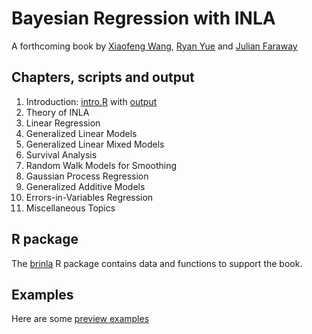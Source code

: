 # Bayesian Regression with INLA

A forthcoming book by [Xiaofeng Wang](https://filer.case.edu/xxw17/), [Ryan Yue](http://zicklin.baruch.cuny.edu/faculty/profiles/yu-ryan-yue) and [Julian Faraway](http://people.bath.ac.uk/jjf23/)

## Chapters, scripts and output

1. Introduction: [intro.R](scripts/intro.R) with [output](scripts/intro.html)
2. Theory of INLA
3. Linear Regression
4. Generalized Linear Models
5. Generalized Linear Mixed Models
6. Survival Analysis
7. Random Walk Models for Smoothing
8. Gaussian Process Regression
9. Generalized Additive Models
10. Errors-in-Variables Regression
11. Miscellaneous Topics


## R package

The [brinla](https://github.com/julianfaraway/brinla) R package contains data and functions
to support the book.

## Examples

Here are some [preview examples](http://people.bath.ac.uk/jjf23/brinla/)